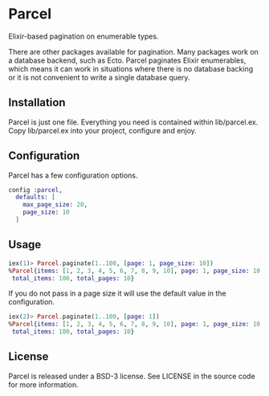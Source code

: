 # Parcel

Elixir-based pagination on enumerable types.

There are other packages available for pagination. Many packages work on a database backend, such as Ecto. Parcel paginates Elixir enumerables, which means it can work in situations where there is no database backing or it is not convenient to write a single database query.

## Installation

Parcel is just one file. Everything you need is contained within lib/parcel.ex. Copy lib/parcel.ex into your project, configure and enjoy.

## Configuration

Parcel has a few configuration options.

```elixir
config :parcel,
  defaults: [
    max_page_size: 20,
    page_size: 10
  ]
```

## Usage

```elixir
iex(1)> Parcel.paginate(1..100, [page: 1, page_size: 10])
%Parcel{items: [1, 2, 3, 4, 5, 6, 7, 8, 9, 10], page: 1, page_size: 10,
 total_items: 100, total_pages: 10}
```

If you do not pass in a page size it will use the default value in the configuration.

```elixir
iex(2)> Parcel.paginate(1..100, [page: 1])
%Parcel{items: [1, 2, 3, 4, 5, 6, 7, 8, 9, 10], page: 1, page_size: 10,
 total_items: 100, total_pages: 10}
```

## License

Parcel is released under a BSD-3 license. See LICENSE in the source code for more information.